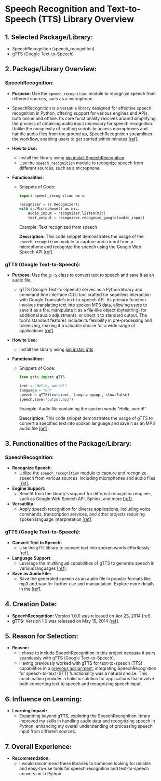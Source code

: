 # Speech Recognition and Text-to-Speech (TTS) Library Overview

## 1. Selected Package/Library:
- SpeechRecognition (speech_recognition)
- gTTS (Google Text-to-Speech)

## 2. Package/Library Overview:

### SpeechRecognition:
- **Purpose:** Use the `speech_recognition` module to recognize speech from different sources, such as a microphone.
- SpeechRecognition is a versatile library designed for effective speech recognition in Python, offering support for various engines and APIs, both online and offline. Its core functionality revolves around simplifying the process of obtaining audio input necessary for speech recognition. Unlike the complexity of crafting scripts to access microphones and handle audio files from the ground up, SpeechRecognition streamlines the workflow, enabling users to get started within minutes [[ref]](https://github.com/Uberi/speech_recognition#readme).


- **How to Use:**
  - Install the library using [pip install SpeechRecognition](https://pypi.org/project/SpeechRecognition/)
  - Use the `speech_recognition` module to recognize speech from different sources, such as a microphone.

- **Functionalities:**
  - Snippets of Code:
    ```python
    import speech_recognition as sr
    
    recognizer = sr.Recognizer()
    with sr.Microphone() as mic:
        audio_input = recognizer.listen(mic)
        text_output = recognizer.recognize_google(audio_input)
    ```
    Example: Text recognized from speech
  
    **Description:** This code snippet demonstrates the usage of the `speech_recognition` module to capture audio input from a microphone and recognize the speech using the Google Web Speech API [[ref]](https://github.com/Uberi/speech_recognition/tree/master/reference).
  
### gTTS (Google Text-to-Speech):

- **Purpose:** Use the `gTTS` class to convert text to speech and save it as an audio file.
  - gTTS (Google Text-to-Speech) serves as a Python library and command-line interface (CLI) tool crafted for seamless interaction with Google Translate’s text-to-speech API. Its primary function involves translating text into spoken MP3 data, allowing users to save it as a file, manipulate it as a file-like object (bytestring) for additional audio adjustments, or direct it to standard output. The tool's standout features include its flexibility in pre-processing and tokenizing, making it a valuable choice for a wide range of applications [[ref]](https://gtts.readthedocs.io/en/latest/).

- **How to Use:**
  - Install the library using [pip install gtts](https://pypi.org/project/gTTS/)

- **Functionalities:**
  - Snippets of Code:
    ```python
    from gtts import gTTS
    
    text = "Hello, world!"
    language = "en"
    speech = gTTS(text=text, lang=language, slow=False)
    speech.save("output.mp3")
    ```
    Example: Audio file containing the spoken words "Hello, world!"

    **Description:** This code snippet demonstrates the usage of gTTS to convert a specified text into spoken language and save it as an MP3 audio file [[ref]](https://gtts.readthedocs.io/en/latest/module.html#examples).
    
## 3. Functionalities of the Package/Library:

### SpeechRecognition:
- **Recognize Speech:**
  - Utilize the `speech_recognition` module to capture and recognize speech from various sources, including microphones and audio files [[ref]](https://pypi.org/project/SpeechRecognition/).
- **Engine Support:**
  - Benefit from the library's support for different recognition engines, such as Google Web Speech API, Sphinx, and more [[ref]](https://pypi.org/project/SpeechRecognition/).
- **Versatility:**
  - Apply speech recognition for diverse applications, including voice commands, transcription services, and other projects requiring spoken language interpretation [[ref]](https://pypi.org/project/SpeechRecognition/).

### gTTS (Google Text-to-Speech):
- **Convert Text to Speech:**
  - Use the `gTTS` library to convert text into spoken words effortlessly [[ref]](https://pypi.org/project/gTTS/).
- **Language Support:**
  - Leverage the multilingual capabilities of gTTS to generate speech in various languages [[ref]](https://pypi.org/project/gTTS/).
- **Save as Audio File:**
  - Save the generated speech as an audio file in popular formats like mp3 and wav for further use and manipulation. Explore more details in the [[ref]](https://pypi.org/project/gTTS/).

## 4. Creation Date:
- **SpeechRecognition:** Version 1.0.0 was released on Apr 23, 2014 [[ref]](https://pypi.org/project/SpeechRecognition/#history).
- **gTTS:** Version 1.0 was released on May 15, 2014 [[ref]](https://pypi.org/project/gTTS/#history).

## 5. Reason for Selection:
- **Reason:**
  - I chose to include SpeechRecognition in this project because it pairs seamlessly with gTTS (Google Text-to-Speech).
  - Having previously worked with gTTS for text-to-speech (TTS) capabilities in a [previous assignment](https://github.com/CS2613-FA23/explorationactivity1-kimhwany/blob/main/Overview.md), integrating SpeechRecognition for speech-to-text (STT) functionality was a natural choice. This combination provides a holistic solution for applications that involve both converting text to speech and recognizing speech input. 

## 6. Influence on Learning:
- **Learning Impact:**
  - Expanding beyond gTTS, exploring the SpeechRecognition library improved my skills in handling audio data and recognizing speech in Python, enhancing my overall understanding of processing speech input from different sources.

## 7. Overall Experience:
- **Recommendation:**
  - I would recommend these libraries to someone looking for reliable and easy-to-use tools for speech recognition and text-to-speech conversion in Python.

